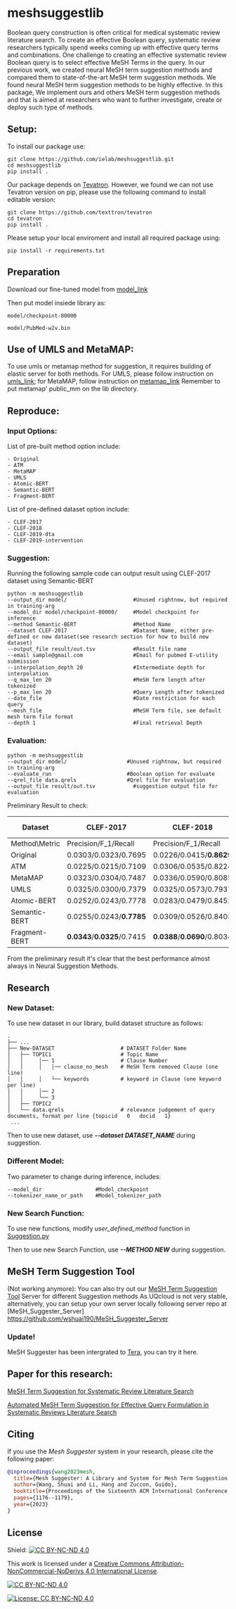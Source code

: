 # meshsuggestlib

Boolean query construction is often critical for medical systematic review literature search. To create an effective Boolean query, systematic review researchers typically spend weeks coming up with effective query terms and combinations. One challenge to creating an effective systematic review Boolean query is to select effective MeSH Terms in the query. In our previous work, we created neural MeSH term suggestion methods and compared them to state-of-the-art MeSH term suggestion methods. 
We found neural MeSH term suggestion methods to be highly effective. 
In this package,  We implement ours and others MeSH term suggestion methods and that is aimed at researchers who want to further investigate, create or deploy such type of methods.

## Setup:
To install our package use:

```
git clone https://github.com/ielab/meshsuggestlib.git
cd meshsuggestlib
pip install .
```

Our package depends on [Tevatron](https://github.com/texttron/tevatron). However, we found we can not use Tevatron version on pip, please use the following command to install editable version:

```
git clone https://github.com/texttron/tevatron
cd tevatron
pip install .
```

Please setup your local enviroment and install all required package using:

```
pip install -r requirements.txt
```


## Preparation
Download our fine-tuned model from [model_link](https://drive.google.com/drive/folders/1VF5yeYgHnFtaspWGZNAsUIp-kQyHUzsI?usp=sharing)

Then put model insiede library as:
```
model/checkpoint-80000

model/PubMed-w2v.bin
```

## Use of UMLS and MetaMAP:

To use umls or metamap method for suggestion, it requires building of elastic server for both methods. For UMLS, please follow instruction on [umls_link](https://github.com/ielab/meshsuggestlib/tree/main/data/umls); for MetaMAP, follow instruction on [metamap_link](https://lhncbc.nlm.nih.gov/ii/tools/MetaMap/documentation/Installation.html)
Remember to put metamap' public_mm on the lib directory.




## Reproduce:

### Input Options:
List of pre-built method option include:
```
- Original
- ATM
- MetaMAP
- UMLS
- Atomic-BERT
- Semantic-BERT
- Fragment-BERT
```

List of pre-defined dataset option include:
```
- CLEF-2017
- CLEF-2018
- CLEF-2019-dta
- CLEF-2019-intervention
```

### Suggestion:

Running the following sample code can output result using CLEF-2017 dataset using Semantic-BERT

```
python -m meshsuggestlib
--output_dir model/                     #Unused rightnow, but required in training-arg
--model_dir model/checkpoint-80000/     #Model checkpoint for inference
--method Semantic-BERT                  #Method Name
--dataset CLEF-2017                     #Dataset Name, either pre-defined or new dataset(see research section for how to build new dataset)
--output_file result/out.tsv            #Result file name
--email sample@gmail.com                #Email for pubmed E-utility submission
--interpolation_depth 20                #Intermediate depth for interpolation
--q_max_len 20                          #MeSH Term length after tokenized
--p_max_len 20                          #Query Length after tokenized
--date_file                             #Date restriction for each query
--mesh_file                             #MeSH Term file, see default mesh term file format
--depth 1                               #Final retrieval Depth
```

### Evaluation:

```
python -m meshsuggestlib
--output_dir model/                   #Unused rightnow, but required in training-arg
--evaluate_run                        #Boolean option for evaluate
--qrel_file data.qrels                #Qrel file for evaluation
--output_file result/out.tsv            #suggestion output file for evaluation
```

Preliminary Result to check:

| Dataset       | CLEF-2017                    | CLEF-2018                    | CLEF-2019-dta                    | CLEF-2019-intervention       |
|---------------|------------------------------|------------------------------|----------------------------------|------------------------------|
| Method\Metric | Precision/F_1/Recall         | Precision/F_1/Recall         | Precision/F_1/Recall             | Precision/F_1/Recall         |
| Original      | 0.0303/0.0323/0.7695         | 0.0226/0.0415/**0.8629**     | **0.0246**/**0.0453**/**0.8948** | 0.0166/0.0217/0.7450         |
| ATM           | 0.0225/0.0215/0.7109         | 0.0306/0.0535/0.8224         | 0.0111/0.0207/0.8936             | 0.0155/0.0181/0.7087         |
| MetaMAP       | 0.0323/0.0304/0.7487         | 0.0336/0.0590/0.8085         | 0.0137/0.0254/0.8774             | 0.0187/0.0211/0.6790         |
| UMLS          | 0.0325/0.0300/0.7379         | 0.0325/0.0573/0.7937         | 0.0133/0.0249/0.8598             | 0.0169/0.0186/0.6861         |
| Atomic-BERT   | 0.0252/0.0243/0.7778         | 0.0283/0.0479/0.8452         | 0.0096/0.0180/0.8850             | 0.0062/0.0111/**0.7586**     |
| Semantic-BERT | 0.0255/0.0243/**0.7785**     | 0.0309/0.0526/0.8403         | 0.0108/0.0202/0.8810             | 0.0108/0.0181/0.7507         |
| Fragment-BERT | **0.0343**/**0.0325**/0.7415 | **0.0388**/**0.0690**/0.8034 | 0.0235/0.0364/0.8765             | **0.0224**/**0.0276**/0.7165 |

From the preliminary result it's clear that the best performance almost always in Neural Suggestion Methods.

## Research

### New Dataset:
To use new dataset in our library, build dataset structure as follows:

    .
    ├── ...
    ├── New-DATASET                     # DATASET Folder Name
    │   ├── TOPIC1                      # Topic Name
    │   │     │── 1                     # Clause Number
    │   │     │   │── clause_no_mesh    # MeSH Term removed Clause (one line)
    │   │     │   └── keywords          # keyword in Clause (one keyword per line)
    │   │     │── 2     
    │   │     └── 3
    │   ├── TOPIC2       
    │   └── data.qrels                  # relevance judgement of query documents, format per line {topicid   0   docid   1}
     ...

Then to use new dataset, use ***--dataset DATASET_NAME*** during suggestion.

### Different Model:

Two parameter to change during inference, includes:

```
--model_dir                 #Model_checkpoint
--tokenizer_name_or_path    #Model_tokenizer_path
```

### New Search Function:

To use new functions, modify *user_defined_method* function in [Suggestion.py](src/meshsuggestlib/suggestion.py) 

Then to use new Search Function, use ***--METHOD NEW*** during suggestion.



## MeSH Term Suggestion Tool

(Not working anymore): You can also try out our [MeSH Term Suggestion Tool](http://ielab-mesh-suggest.uqcloud.net/) Server for different Suggestion methods
As UQcloud is not very stable, alternatively, you can setup your own server locally following server repo at [MeSH_Suggester_Server] https://github.com/wshuai190/MeSH_Suggester_Server

### Update!

MeSH Suggester has been intergrated to [Tera](https://tera-tools.com/meshmate), you can try it here.






## Paper for this research:

[MeSH Term Suggestion for Systematic Review Literature Search](https://dl.acm.org/doi/pdf/10.1145/3503516.3503530)

[Automated MeSH Term Suggestion for Effective Query Formulation in Systematic Reviews Literature Search](https://arxiv.org/abs/2209.08687)


## Citing

If you use the *Mesh Suggester* system in your research, please cite the following paper:

```bibtex
@inproceedings{wang2023mesh,
  title={Mesh Suggester: A Library and System for Mesh Term Suggestion for Systematic Review Boolean Query Construction},
  author={Wang, Shuai and Li, Hang and Zuccon, Guido},
  booktitle={Proceedings of the Sixteenth ACM International Conference on Web Search and Data Mining},
  pages={1176--1179},
  year={2023}
}
```

## License

Shield: [![CC BY-NC-ND 4.0][cc-by-nc-nd-shield]][cc-by-nc-nd]

This work is licensed under a
[Creative Commons Attribution-NonCommercial-NoDerivs 4.0 International License][cc-by-nc-nd].

[![CC BY-NC-ND 4.0][cc-by-nc-nd-image]][cc-by-nc-nd]

[cc-by-nc-nd]: http://creativecommons.org/licenses/by-nc-nd/4.0/
[cc-by-nc-nd-image]: https://licensebuttons.net/l/by-nc-nd/4.0/88x31.png
[cc-by-nc-nd-shield]: https://img.shields.io/badge/License-CC%20BY--NC--ND%204.0-lightgrey.svg


[![License: CC BY-NC-ND 4.0](https://licensebuttons.net/l/by-nc-nd/4.0/88x31.png)](https://creativecommons.org/licenses/by-nc-nd/4.0/)

